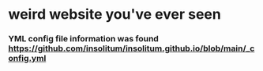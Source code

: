 # weird website you've ever seen

### YML config file information was found https://github.com/insolitum/insolitum.github.io/blob/main/_config.yml
